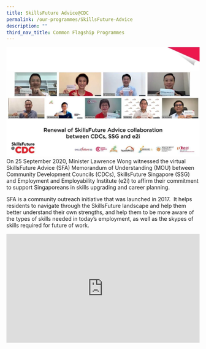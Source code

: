 ```yaml
---
title: SkillsFuture Advice@CDC
permalink: /our-programmes/SkillsFuture-Advice
description: ""
third_nav_title: Common Flagship Programmes
---
```

![SKILLSFUTURE ADVICE CDC](/images/Common%20Flagship%20Progs/SKILLSFUTURE%20ADVICE.png)On 25 September 2020, Minister Lawrence Wong witnessed the virtual SkillsFuture Advice (SFA) Memorandum of Understanding (MOU) between Community Development Councils (CDCs), SkillsFuture Singapore (SSG) and Employment and Employability Institute (e2i) to affirm their commitment to support Singaporeans in skills upgrading and career planning. 

SFA is a community outreach initiative that was launched in 2017.  It helps residents to navigate through the SkillsFuture landscape and help them better understand their own strengths, and help them to be more aware of the types of skills needed in today’s employment, as well as the skypes of skills required for future of work.  

<style>
 .youtubecontainer {
    position: relative;
    width: 100%;
    height: 0;
    padding-bottom: 56.25%;
}
.youtubevideo {
    position: absolute;
    top: 0;
    left: 0;
    width: 100%;
    height: 100%;
}
</style>

<div class="youtubecontainer">
<iframe class="youtubevideo" src="https://www.youtube.com/embed/PJ0qu1agLv0" title="YouTube video player" frameborder="0" allow="accelerometer; autoplay; clipboard-write; encrypted-media; gyroscope; picture-in-picture" allowfullscreen></iframe></div>